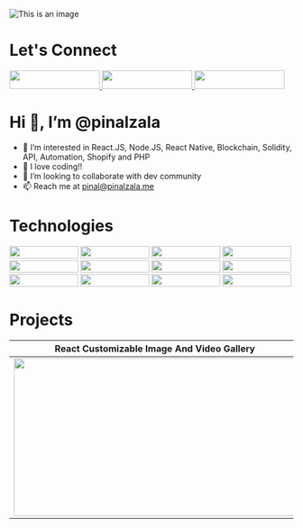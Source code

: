 
![This is an image](https://pinalzala.me/images/PinalSoftwareEngineer.png)
#  Let's Connect
<p align=center">
  <a href="http://pinalzala.me/" target="_blank"><img src="https://pinalzala.me/images/websitepinalzala.png" width="160" height="33" /> </a>
  <a href="https://www.linkedin.com/in/pinalzala/" target="_blank"><img src="https://pinalzala.me/images/linkdinpinalzala.png" width="160" height="33" />     <a/>
  <a href="https://twitter.com/ZalaPinal"><img src="https://pinalzala.me/images/twitterpinalzala2.png" width="160" height="33" /> </a>
</p>




#   Hi 👋, I’m @pinalzala
- 👀 I’m interested in React.JS, Node.JS, React Native, Blockchain, Solidity, API, Automation, Shopify and PHP
- 🌱 I love coding!!
- 💞️ I’m looking to collaborate with dev community
- 📫 Reach me at pinal@pinalzala.me

# Technologies

 <p align=center">
  <img src="https://vginfotec.xyz/envato_script/react_native.png" width="122" height="22" /> 
  <img src="https://vginfotec.xyz/envato_script/react_js.png" width="122" height="22" /> 
  <img src="https://vginfotec.xyz/envato_script/nodejs.png" width="122" height="22" />
  <img src="https://vginfotec.xyz/envato_script/EXPRESS.png" width="122" height="22" />  
  <img src="https://vginfotec.xyz/envato_script/api.png" width="122" height="22" /> 
  <img src="https://vginfotec.xyz/envato_script/AUTOMATION.png" width="122" height="22" /> 
  <img src="https://vginfotec.xyz/envato_script/mysql.png" width="122" height="22" /> 
  <img src="https://vginfotec.xyz/envato_script/mongo_db.png" width="122" height="22" />
  <img src="https://vginfotec.xyz/envato_script/shopify.png" width="122" height="22" /> 
  <img src="https://vginfotec.xyz/envato_script/solidity.png" width="122" height="22" /> 
  <img src="https://vginfotec.xyz/envato_script/blockchain.png" width="122" height="22" /> 
  <img src="https://vginfotec.xyz/envato_script/php.png" width="122" height="22" />  
</p>     
  
 
                                                                                                                              
#   Projects 
| React Customizable Image And Video Gallery   | NodeJs ExpressJs MySql Admin Panel   |
| :---: | :---: | 
| <img src="https://vginfotec.xyz/envato_script/image_crop.gif" width="500" height="280" /> | <img src="https://vginfotec.xyz/envato_script/adminpanel.gif" width="500" height="280" /> | 




<!---
pinalzala/pinalzala is a ✨ special ✨ repository because its `README.md` (this file) appears on your GitHub profile.
You can click the Preview link to take a look at your changes.
--->

